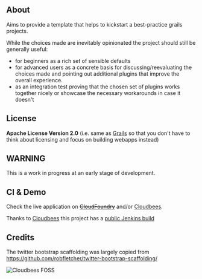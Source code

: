 About
-----

Aims to provide a template that helps to kickstart a best-practice grails projects. 

While the choices made are inevitably opinionated the project should still be generally useful:

* for beginners as a rich set of sensible defaults
* for advanced users as a concrete basis for discussing/reevaluating the choices made and pointing out
	additional plugins that improve the overall experience.
* as an integration test proving that the chosen set of plugins works together nicely or 
	showcase the necessary workarounds in case it doesn't


License
-------
**Apache License Version 2.0** (i.e. same as [Grails](http://grails.org/License") so that you don't have to think about licensing and focus on building webapps instead)


WARNING
-------
This is a work in progress at an early stage of development.

CI & Demo
---------
Check the live application on ~~[CloudFoundry](http://grailskick.cloudfoundry.com)~~ and/or [Cloudbees](http://kickstart.robokasofoss.cloudbees.net/).

Thanks to [Cloudbees](http://cloudbees.com) this project has a [public Jenkins build](https://robokasofoss.ci.cloudbees.com/job/grails-kickstart/) 

Credits
-------

The twitter bootstrap scaffolding was largely copied from  https://github.com/robfletcher/twitter-bootstrap-scaffolding/

![Cloudbees FOSS](http://web-static-cloudfront.s3.amazonaws.com/images/badges/BuiltOnDEV.png)
